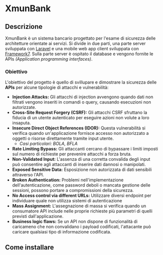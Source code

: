 # XmunBank
## Descrizione
XmunBank è un sistema bancario progettato per l'esame di sicurezza delle architetture orientate ai servizi. Si divide in due parti, una parte server sviluppata con [Laravel](https://laravel.com/) e una mobile web app client sviluppata con [Framework7](https://framework7.io/). Sulla parte server è ospitato il database e vengono fornite le APIs *(Application programming interfaces)*. 
### Obiettivo
L'obiettivo del progetto è quello di svillupare e dimostrare la sicurezza delle **APIs** per alcune tipologie di attacchi e vulnerabilità:
- **Injection Attacks:** Gli attacchi di injection avvengono quando dati non filtrati vengono inseriti in comandi o query, causando esecuzioni non autorizzate.
- **Cross-Site Request Forgery (CSRF):** Gli attacchi CSRF sfruttano la fiducia di un utente autenticato per eseguire azioni non volute a loro insaputa.
- **Insecure Direct Object References (IDOR):** Questa vulnerabilità si verifica quando un'applicazione fornisce accesso non autorizzato a oggetti o risorse direttamente tramite input utente.
  - *Casi particolari: BOLA, BFLA*
- **Rate Limiting Bypass:** Gli attaccanti cercano di bypassare i limiti imposti sul numero di richieste per prevenire attacchi a forza bruta.
- **Non-Validated Input:** L'assenza di una corretta convalida degli input può consentire agli attaccanti di inserire dati dannosi o manipolati.
- **Exposed Sensitive Data:** Esposizione non autorizzata di dati sensibili attraverso l'API.
- **Broken Authentication:** Problemi nell'implementazione dell'autenticazione, come password deboli o mancata gestione delle sessioni, possono portare a compromissioni della sicurezza.
- **No Access control via different URLs:** Utilizzare diversi endpoint per individuare quale non utilizza sistemi di autenticazione
- **Mass Assignment:** L'assegnazione di massa si verifica quando un consumatore API include nelle proprie richieste più parametri di quelli previsti dall'applicazione.
- **Business logic flaws:** Se un API non dispone di funzionalità di caricameno che non convalidano i payload codificati, l'attacante può caricare qualsiasi tipo di informazione codificata.

## Come installare 
